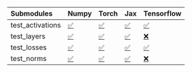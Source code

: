 | Submodules       | Numpy                                                                                                                           | Torch                                                                                                                           | Jax                                                                                                                             | Tensorflow                                                                                                                      |
|:-----------------|:--------------------------------------------------------------------------------------------------------------------------------|:--------------------------------------------------------------------------------------------------------------------------------|:--------------------------------------------------------------------------------------------------------------------------------|:--------------------------------------------------------------------------------------------------------------------------------|
| test_activations | <a href="https://github.com/unifyai/ivy/runs/7826843896?check_suite_focus=true" rel="noopener noreferrer" target="_blank">✅</a> | <a href="https://github.com/unifyai/ivy/runs/7826844020?check_suite_focus=true" rel="noopener noreferrer" target="_blank">✅</a> | <a href="https://github.com/unifyai/ivy/runs/7826844148?check_suite_focus=true" rel="noopener noreferrer" target="_blank">✅</a> | <a href="https://github.com/unifyai/ivy/runs/7826844330?check_suite_focus=true" rel="noopener noreferrer" target="_blank">✅</a> |
| test_layers      | <a href="https://github.com/unifyai/ivy/runs/7826843926?check_suite_focus=true" rel="noopener noreferrer" target="_blank">✅</a> | <a href="https://github.com/unifyai/ivy/runs/7826844040?check_suite_focus=true" rel="noopener noreferrer" target="_blank">✅</a> | <a href="https://github.com/unifyai/ivy/runs/7826844198?check_suite_focus=true" rel="noopener noreferrer" target="_blank">✅</a> | <a href="https://github.com/unifyai/ivy/runs/7826844373?check_suite_focus=true" rel="noopener noreferrer" target="_blank">❌</a> |
| test_losses      | <a href="https://github.com/unifyai/ivy/runs/7826843950?check_suite_focus=true" rel="noopener noreferrer" target="_blank">✅</a> | <a href="https://github.com/unifyai/ivy/runs/7826844073?check_suite_focus=true" rel="noopener noreferrer" target="_blank">✅</a> | <a href="https://github.com/unifyai/ivy/runs/7826844237?check_suite_focus=true" rel="noopener noreferrer" target="_blank">✅</a> | <a href="https://github.com/unifyai/ivy/runs/7826844401?check_suite_focus=true" rel="noopener noreferrer" target="_blank">✅</a> |
| test_norms       | <a href="https://github.com/unifyai/ivy/runs/7826843988?check_suite_focus=true" rel="noopener noreferrer" target="_blank">✅</a> | <a href="https://github.com/unifyai/ivy/runs/7826844103?check_suite_focus=true" rel="noopener noreferrer" target="_blank">✅</a> | <a href="https://github.com/unifyai/ivy/runs/7826844283?check_suite_focus=true" rel="noopener noreferrer" target="_blank">✅</a> | <a href="https://github.com/unifyai/ivy/runs/7826844423?check_suite_focus=true" rel="noopener noreferrer" target="_blank">❌</a> |